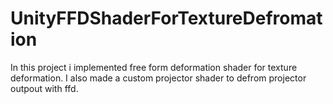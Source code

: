 # UnityFFDShaderForTextureDefromation
In this project i implemented free form deformation shader for texture deformation. I also made a custom projector shader to defrom projector outpout with ffd.
